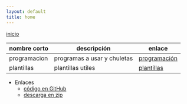 ```yaml
---
layout: default
title: home
--- 
```

[inicio](index.html) 

| nombre corto   | descripción        |   enlace           |  
| ---------------| ------------------ | -------------------|  
| programacion   | programas a usar y chuletas | [programación](programacion.html)| 
| plantillas  |   plantillas utiles    | [plantillas](plantillas.html)|  
 


* Enlaces
    - [código en GitHub](https://github.com/javieriranzo3/plantillajekyll)
    - [descarga en zip](https://github.com/javieriranzo3/plantillajekyll/archive/gh-pages.zip)
